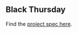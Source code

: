 ## Black Thursday

Find the [project spec here](http://backend.turing.io/module1/projects/black_thursday/).